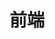 # 前端

<detail tab="frontEnd" :menu="['JavaScript', 'React', 'Vue', 'HTML', '基础知识', '网络协议', 'Git']"/>
